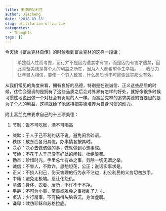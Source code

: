```yaml
---
title: 美德的功利性
author: Jiacheng
date: '2018-03-18'
slug: utilitarian-of-virtue
categories:
  - Thoughts
tags: []
---
```


今天读《富兰克林自传》的时候看到富兰克林的这样一段话：

> 单独就人性而考虑，恶行并不是因为遭禁才有害，而是因为有害才遭禁，因此具备美德是每个人的利益之所在，因为人人都希望今生幸福。......我尽力让年轻人相信，要使一个穷人致富，什么品质也不可能像诚实那么有效。

从我们常见的角度来看，拥有良好的品德，特别是在说诚信、正义这些品质的时候，往往会强调的是拥有了这些品质之后会对外界有怎样的好处，就好像很多时候习惯性地说出做一个对社会有贡献的人一样。而富兰克林的追求美德的首要目的是为了个人的利益，这样就给了他坚持把美德培养为自身习惯的动力。

附上富兰克林要求自己的十三项美德：
 
1. 节制：饭不可吃胀，酒不可喝高
- 缄默：于人于己不利的话不说。避免闲言碎语。
- 秩序：放东西各归其位，办事情各按其时。
- 决心：决心去做该做的事，做就做到心想事成。
- 节俭：不花于人于己没有好处的闲钱，杜绝浪费。
- 勤奋：珍惜时光。手里总忙有益之事。剪除一切无谓之举。
- 诚信：不害人，不欺诈。思想坦荡，公正；说话实事求是。
- 正义：不损人利己，伤天害理的行为永不沾边，利公利民的义务切勿放手。
- 中庸：避免走极端。忍让化怨仇。
- 清洁：身体、衣着、居所，不许不干不净。
- 平静：不可为小事、常事或难免之事搅乱了方寸。
- 贞洁：少行房事，不可搞得头脑昏沉，身体虚弱。
- 谦卑：效仿耶稣和苏格拉底。 

